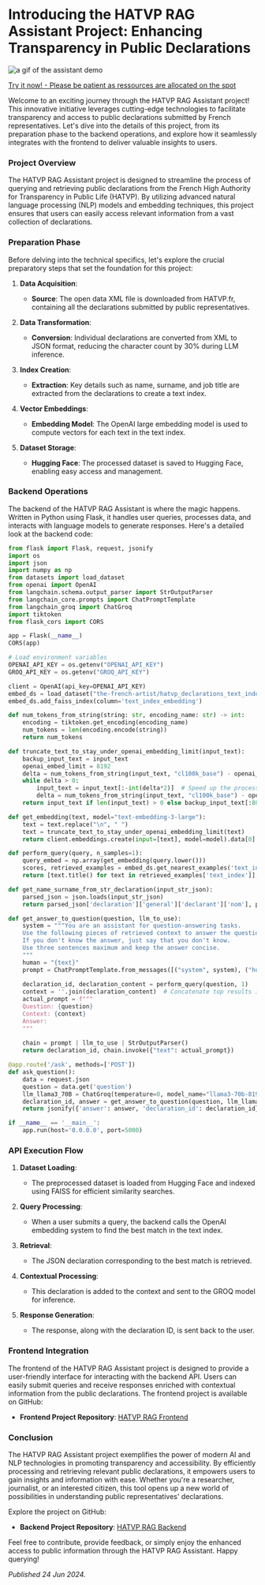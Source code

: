 # Introducing the HATVP RAG Assistant Project: Enhancing Transparency in Public Declarations

![a gif of the assistant demo](./../post_images/hatvp-rag-assistant-capture.gif)

[Try it now! - Please be patient as ressources are allocated on the spot](https://hatvp-rag.thefrenchartist.dev/)

Welcome to an exciting journey through the HATVP RAG Assistant project! This innovative initiative leverages cutting-edge technologies to facilitate transparency and access to public declarations submitted by French representatives. Let's dive into the details of this project, from its preparation phase to the backend operations, and explore how it seamlessly integrates with the frontend to deliver valuable insights to users.

### Project Overview

The HATVP RAG Assistant project is designed to streamline the process of querying and retrieving public declarations from the French High Authority for Transparency in Public Life (HATVP). By utilizing advanced natural language processing (NLP) models and embedding techniques, this project ensures that users can easily access relevant information from a vast collection of declarations. 

### Preparation Phase

Before delving into the technical specifics, let's explore the crucial preparatory steps that set the foundation for this project:

1. **Data Acquisition**:
   - **Source**: The open data XML file is downloaded from HATVP.fr, containing all the declarations submitted by public representatives.
   
2. **Data Transformation**:
   - **Conversion**: Individual declarations are converted from XML to JSON format, reducing the character count by 30% during LLM inference.
   
3. **Index Creation**:
   - **Extraction**: Key details such as name, surname, and job title are extracted from the declarations to create a text index.
   
4. **Vector Embeddings**:
   - **Embedding Model**: The OpenAI large embedding model is used to compute vectors for each text in the text index.
   
5. **Dataset Storage**:
   - **Hugging Face**: The processed dataset is saved to Hugging Face, enabling easy access and management.

### Backend Operations

The backend of the HATVP RAG Assistant is where the magic happens. Written in Python using Flask, it handles user queries, processes data, and interacts with language models to generate responses. Here's a detailed look at the backend code:

```python
from flask import Flask, request, jsonify
import os
import json
import numpy as np
from datasets import load_dataset
from openai import OpenAI
from langchain.schema.output_parser import StrOutputParser
from langchain_core.prompts import ChatPromptTemplate
from langchain_groq import ChatGroq
import tiktoken
from flask_cors import CORS

app = Flask(__name__)
CORS(app)

# Load environment variables
OPENAI_API_KEY = os.getenv("OPENAI_API_KEY")
GROQ_API_KEY = os.getenv("GROQ_API_KEY")

client = OpenAI(api_key=OPENAI_API_KEY)
embed_ds = load_dataset("the-french-artist/hatvp_declarations_text_index_embeds", split='train')
embed_ds.add_faiss_index(column='text_index_embedding')

def num_tokens_from_string(string: str, encoding_name: str) -> int:
    encoding = tiktoken.get_encoding(encoding_name)
    num_tokens = len(encoding.encode(string))
    return num_tokens

def truncate_text_to_stay_under_openai_embedding_limit(input_text):
    backup_input_text = input_text
    openai_embed_limit = 8192
    delta = num_tokens_from_string(input_text, "cl100k_base") - openai_embed_limit
    while delta > 0:
        input_text = input_text[:-int(delta*2)]  # Speed up the process with factor 2
        delta = num_tokens_from_string(input_text, "cl100k_base") - openai_embed_limit
    return input_text if len(input_text) > 0 else backup_input_text[:8000]

def get_embedding(text, model="text-embedding-3-large"):
    text = text.replace("\n", " ")
    text = truncate_text_to_stay_under_openai_embedding_limit(text)
    return client.embeddings.create(input=[text], model=model).data[0].embedding

def perform_query(query, n_samples=1):
    query_embed = np.array(get_embedding(query.lower()))
    scores, retrieved_examples = embed_ds.get_nearest_examples('text_index_embedding', query_embed, k=n_samples)
    return [text.title() for text in retrieved_examples['text_index']], retrieved_examples['declaration_json']

def get_name_surname_from_str_declaration(input_str_json):
    parsed_json = json.loads(input_str_json)
    return parsed_json['declaration']['general']['declarant']['nom'], parsed_json['declaration']['general']['declarant']['prenom']

def get_answer_to_question(question, llm_to_use):
    system = """You are an assistant for question-answering tasks.
    Use the following pieces of retrieved context to answer the question.
    If you don't know the answer, just say that you don't know.
    Use three sentences maximum and keep the answer concise.
    """
    human = "{text}"
    prompt = ChatPromptTemplate.from_messages([("system", system), ("human", human)])
    
    declaration_id, declaration_content = perform_query(question, 1)
    context = ''.join(declaration_content)  # Concatenate top results into a context
    actual_prompt = f"""
    Question: {question}
    Context: {context}
    Answer:
    """
    
    chain = prompt | llm_to_use | StrOutputParser()
    return declaration_id, chain.invoke({"text": actual_prompt})

@app.route('/ask', methods=['POST'])
def ask_question():
    data = request.json
    question = data.get('question')
    llm_llama3_70B = ChatGroq(temperature=0, model_name="llama3-70b-8192")
    declaration_id, answer = get_answer_to_question(question, llm_llama3_70B)
    return jsonify({'answer': answer, 'declaration_id': declaration_id})

if __name__ == '__main__':
    app.run(host='0.0.0.0', port=5000)
```

### API Execution Flow

1. **Dataset Loading**:
   - The preprocessed dataset is loaded from Hugging Face and indexed using FAISS for efficient similarity searches.

2. **Query Processing**:
   - When a user submits a query, the backend calls the OpenAI embedding system to find the best match in the text index.

3. **Retrieval**:
   - The JSON declaration corresponding to the best match is retrieved.

4. **Contextual Processing**:
   - This declaration is added to the context and sent to the GROQ model for inference.

5. **Response Generation**:
   - The response, along with the declaration ID, is sent back to the user.

### Frontend Integration

The frontend of the HATVP RAG Assistant project is designed to provide a user-friendly interface for interacting with the backend API. Users can easily submit queries and receive responses enriched with contextual information from the public declarations. The frontend project is available on GitHub:

- **Frontend Project Repository**: [HATVP RAG Frontend](https://github.com/louispaulet/hatvp_rag_front)

### Conclusion

The HATVP RAG Assistant project exemplifies the power of modern AI and NLP technologies in promoting transparency and accessibility. By efficiently processing and retrieving relevant public declarations, it empowers users to gain insights and information with ease. Whether you're a researcher, journalist, or an interested citizen, this tool opens up a new world of possibilities in understanding public representatives' declarations.

Explore the project on GitHub:
- **Backend Project Repository**: [HATVP RAG Backend](https://github.com/louispaulet/hatvp_rag_api)

Feel free to contribute, provide feedback, or simply enjoy the enhanced access to public information through the HATVP RAG Assistant. Happy querying!

*Published 24 Jun 2024.*
